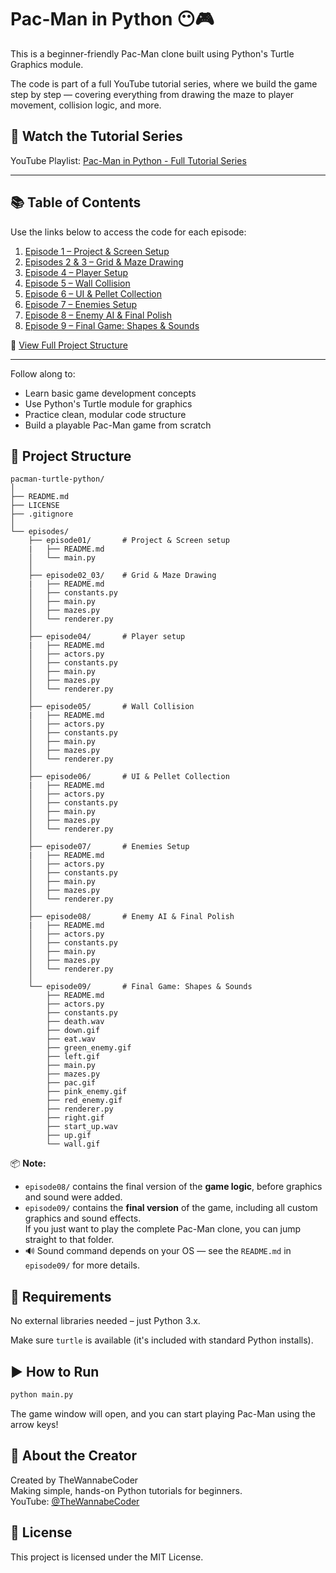 # Pac-Man in Python 😶🎮

This is a beginner-friendly Pac-Man clone built using Python's Turtle Graphics module.

The code is part of a full YouTube tutorial series, where we build the game step by step — covering everything from drawing the maze to player movement, collision logic, and more.

## 🎥 Watch the Tutorial Series

YouTube Playlist: [Pac-Man in Python - Full Tutorial Series](https://www.youtube.com/playlist?list=PL1XCNNzXQuPPglJxBB2itjcnX3U8g3U0q)

---

## 📚 Table of Contents

Use the links below to access the code for each episode:

1. [Episode 1 – Project & Screen Setup](https://github.com/TheWannabeCoder92/pacman-turtle-python/tree/main/episodes/episode01)
2. [Episodes 2 & 3 – Grid & Maze Drawing](https://github.com/TheWannabeCoder92/pacman-turtle-python/tree/main/episodes/episode02_03)
3. [Episode 4 – Player Setup](https://github.com/TheWannabeCoder92/pacman-turtle-python/tree/main/episodes/episode04)
4. [Episode 5 – Wall Collision](https://github.com/TheWannabeCoder92/pacman-turtle-python/tree/main/episodes/episode05)
5. [Episode 6 – UI & Pellet Collection](https://github.com/TheWannabeCoder92/pacman-turtle-python/tree/main/episodes/episode06)
6. [Episode 7 – Enemies Setup](https://github.com/TheWannabeCoder92/pacman-turtle-python/tree/main/episodes/episode07)
7. [Episode 8 – Enemy AI & Final Polish](https://github.com/TheWannabeCoder92/pacman-turtle-python/tree/main/episodes/episode08)
8. [Episode 9 – Final Game: Shapes & Sounds](https://github.com/TheWannabeCoder92/pacman-turtle-python/tree/main/episodes/episode09)

📂 [View Full Project Structure](#-project-structure)

---

Follow along to:
- Learn basic game development concepts
- Use Python's Turtle module for graphics
- Practice clean, modular code structure
- Build a playable Pac-Man game from scratch

## 📁 Project Structure

```
pacman-turtle-python/
│
├── README.md
├── LICENSE
├── .gitignore
│
└── episodes/
    ├── episode01/       # Project & Screen setup
    |   ├── README.md
    │   └── main.py
    │
    ├── episode02_03/    # Grid & Maze Drawing
    |   ├── README.md
    │   ├── constants.py
    │   ├── main.py
    │   ├── mazes.py
    │   └── renderer.py
    │
    ├── episode04/       # Player setup
    |   ├── README.md
    │   ├── actors.py
    │   ├── constants.py
    │   ├── main.py
    │   ├── mazes.py
    │   └── renderer.py
    │
    ├── episode05/       # Wall Collision
    |   ├── README.md
    │   ├── actors.py
    │   ├── constants.py
    │   ├── main.py
    │   ├── mazes.py
    │   └── renderer.py
    │
    ├── episode06/       # UI & Pellet Collection
    |   ├── README.md
    │   ├── actors.py
    │   ├── constants.py
    │   ├── main.py
    │   ├── mazes.py
    │   └── renderer.py
    │
    ├── episode07/       # Enemies Setup
    |   ├── README.md
    │   ├── actors.py
    │   ├── constants.py
    │   ├── main.py
    │   ├── mazes.py
    │   └── renderer.py
    │
    ├── episode08/       # Enemy AI & Final Polish
    |   ├── README.md
    │   ├── actors.py
    │   ├── constants.py
    │   ├── main.py
    │   ├── mazes.py
    │   └── renderer.py
    │
    └── episode09/       # Final Game: Shapes & Sounds
        ├── README.md
        ├── actors.py
        ├── constants.py
        ├── death.wav
        ├── down.gif
        ├── eat.wav
        ├── green_enemy.gif
        ├── left.gif
        ├── main.py
        ├── mazes.py
        ├── pac.gif
        ├── pink_enemy.gif
        ├── red_enemy.gif
        ├── renderer.py
        ├── right.gif
        ├── start_up.wav
        ├── up.gif
        └── wall.gif
```

📦 **Note:** 
- `episode08/` contains the final version of the **game logic**, before graphics and sound were added.
- `episode09/` contains the **final version** of the game, including all custom graphics and sound effects.  
  If you just want to play the complete Pac-Man clone, you can jump straight to that folder.
- 🔊 Sound command depends on your OS — see the `README.md` in `episode09/` for more details.

## 🐍 Requirements

No external libraries needed – just Python 3.x.

Make sure `turtle` is available (it's included with standard Python installs).

## ▶️ How to Run

```bash
python main.py
```

The game window will open, and you can start playing Pac-Man using the arrow keys!

## 📌 About the Creator

Created by TheWannabeCoder  
Making simple, hands-on Python tutorials for beginners.  
YouTube: [@TheWannabeCoder](https://www.youtube.com/@TheWannabeCoder)

## 📜 License

This project is licensed under the MIT License.
